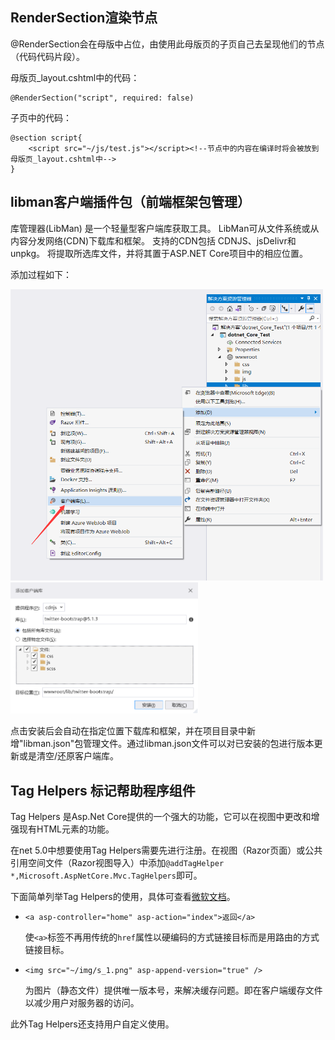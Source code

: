 ## RenderSection渲染节点
@RenderSection会在母版中占位，由使用此母版页的子页自己去呈现他们的节点（代码代码片段）。

母版页_layout.cshtml中的代码：
```
@RenderSection("script", required: false)
```

子页中的代码：
```
@section script{
    <script src="~/js/test.js"></script><!--节点中的内容在编译时将会被放到母版页_layout.cshtml中-->
}
```
## libman客户端插件包（前端框架包管理）
库管理器(LibMan) 是一个轻量型客户端库获取工具。 LibMan可从文件系统或从内容分发网络(CDN)下载库和框架。 支持的CDN包括 CDNJS、jsDelivr和unpkg。 将提取所选库文件，并将其置于ASP.NET Core项目中的相应位置。

添加过程如下：

<img src="img/2021-12-16_1.png" width="500">

<img src="img/2021-12-16_2.png" width="300">

点击安装后会自动在指定位置下载库和框架，并在项目目录中新增"libman.json"包管理文件。通过libman.json文件可以对已安装的包进行版本更新或是清空/还原客户端库。

## Tag Helpers 标记帮助程序组件
Tag Helpers 是Asp.Net Core提供的一个强大的功能，它可以在视图中更改和增强现有HTML元素的功能。

在net 5.0中想要使用Tag Helpers需要先进行注册。在视图（Razor页面）或公共引用空间文件（Razor视图导入）中添加`@addTagHelper *,Microsoft.AspNetCore.Mvc.TagHelpers`即可。

下面简单列举Tag Helpers的使用，具体可查看[微软文档](https://docs.microsoft.com/zh-cn/aspnet/core/mvc/views/tag-helpers/built-in/anchor-tag-helper?view=aspnetcore-6.0)。
* `<a asp-controller="home" asp-action="index">返回</a>`
  
   使`<a>`标签不再用传统的`href`属性以硬编码的方式链接目标而是用路由的方式链接目标。

* `<img src="~/img/s_1.png" asp-append-version="true" />`
  
  为图片（静态文件）提供唯一版本号，来解决缓存问题。即在客户端缓存文件以减少用户对服务器的访问。

此外Tag Helpers还支持用户自定义使用。